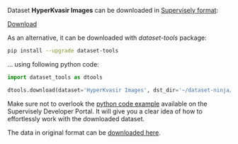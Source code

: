 Dataset **HyperKvasir Images** can be downloaded in [Supervisely format](https://developer.supervisely.com/api-references/supervisely-annotation-json-format):

 [Download](https://assets.supervisely.com/remote/eyJsaW5rIjogImZzOi8vYXNzZXRzLzI4MjVfSHlwZXJLdmFzaXIgSW1hZ2VzL2h5cGVya3Zhc2lyLWltYWdlcy1EYXRhc2V0TmluamEudGFyIiwgInNpZyI6ICJvM01EakZTMTY4RmJCZzZWR0hwMjQwL25jeUlkM2VIaU9ISXhoclJGR0dVPSJ9)

As an alternative, it can be downloaded with *dataset-tools* package:
``` bash
pip install --upgrade dataset-tools
```

... using following python code:
``` python
import dataset_tools as dtools

dtools.download(dataset='HyperKvasir Images', dst_dir='~/dataset-ninja/')
```
Make sure not to overlook the [python code example](https://developer.supervisely.com/getting-started/python-sdk-tutorials/iterate-over-a-local-project) available on the Supervisely Developer Portal. It will give you a clear idea of how to effortlessly work with the downloaded dataset.

The data in original format can be [downloaded here](https://datasets.simula.no/downloads/hyper-kvasir/hyper-kvasir-segmented-images.zip).